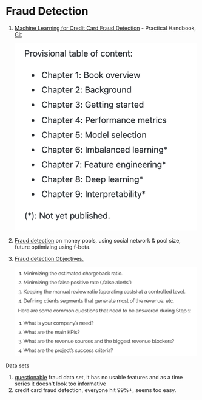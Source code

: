 # Fraud Detection

1.  [Machine Learning for Credit Card Fraud Detection](https://fraud-detection-handbook.github.io/fraud-detection-handbook/Foreword.html) - Practical Handbook, [Git](https://github.com/Fraud-Detection-Handbook/fraud-detection-handbook)

    ![](<../.gitbook/assets/image (14).png>)
2. [Fraud detection](https://towardsdatascience.com/frauddetection-f801b781410b) on money pools, using social network & pool size, future optimizing using f-beta.
3.  [Fraud detection Objectives.](https://nethone.com/post/beginners-guide-to-machine-learning)

    ![](<../.gitbook/assets/image (12).png>)

Data sets

1. [questionable](https://www.kaggle.com/dmirandaalves/predict-chargeback-frauds-payment) fraud data set, it has no usable features and as a time series it doesn't look too informative
2. credit card fraud detection, everyone hit 99%+, seems too easy.
